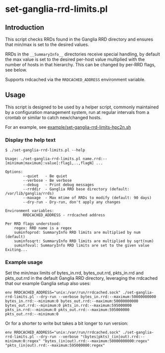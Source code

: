 # set-ganglia-rrd-limits.pl

## Introduction

This script checks RRDs found in the Ganglia RRD directory and ensures that
min/max is set to the desired values.

RRDs in the `__SummaryInfo__` directories receive special handling, by default the max value is set to the desired per-host value multiplied with the number of hosts in that hierarchy. This can be changed by per-RRD flags, see below.

Supports rrdcached via the `RRDCACHED_ADDRESS` environment variable.

## Usage

This script is designed to be used by a helper script, commonly maintained
by a configuration management system, run at regular intervals from a crontab
or similar to catch new/changed hosts.

For an example, see [example/set-ganglia-rrd-limits-hpc2n.sh](example/set-ganglia-rrd-limits-hpc2n.sh)

### Display the help text

```
$ ./set-ganglia-rrd-limits.pl --help

Usage: ./set-ganglia-rrd-limits.pl name.rrd:--[minimum|maximum]:value[:flag1,..,flagN] ...

Options:
        --quiet   - Be quiet
        --verbose - Be verbose
        --debug   - Print debug messages
        --rrddir  - Ganglia RRD base directory (default: /var/lib/ganglia/rrds)
        --maxage  - Max mtime of RRDs to modify (default: 90 days)
        --dry-run - Dry-run, don't apply any changes

Environment variables:
        RRDCACHED_ADDRESS - rrdcached address

Per RRD flags understood:
    regex: RRD name is a regex
    suminfoprod: SummaryInfo RRD limits are multiplied by num (default)
    suminfosqrt: SummaryInfo RRD limits are multiplied by sqrt(num)
    suminfoval: SummaryInfo RRD limits are set to the given value
Exiting...
```

### Example usage

Set the min/max limits of bytes_in.rrd, bytes_out.rrd, pkts_in.rrd and
pkts_out.rrd in the default Ganglia RRD directory, leveraging the rrdcached
that our example Ganglia setup also uses:

```
env RRDCACHED_ADDRESS="unix:/var/run/rrdcached.sock" ./set-ganglia-rrd-limits.pl --dry-run --verbose bytes_in.rrd:--maximum:50000000000 bytes_in.rrd:--minimum:0 bytes_out.rrd:--maximum:50000000000 bytes_out.rrd:--minimum:0 pkts_in.rrd:--maximum:595000000 pkts_in.rrd:--minimum:0 pkts_out.rrd:--maximum:595000000 pkts_out.rrd:--minimum:0
```

Or for a shorter to write but takes a bit longer to run version:
```
env RRDCACHED_ADDRESS="unix:/var/run/rrdcached.sock" ./set-ganglia-rrd-limits.pl --dry-run --verbose "(bytes|pkts)_(in|out).rrd:--minimum:0:regex" "bytes_(in|out).rrd:--maximum:50000000000:regex" "pkts_(in|out).rrd:--maximum:595000000:regex"
```
